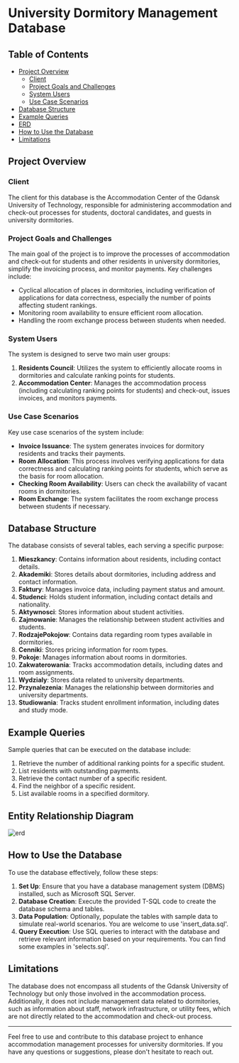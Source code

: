 # University Dormitory Management Database

## Table of Contents
- [Project Overview](#project-overview)
  - [Client](#client)
  - [Project Goals and Challenges](#project-goals-and-challenges)
  - [System Users](#system-users)
  - [Use Case Scenarios](#use-case-scenarios)
- [Database Structure](#database-structure)
- [Example Queries](#example-queries)
- [ERD](#entity-relationship-diagram)
- [How to Use the Database](#how-to-use-the-database)
- [Limitations](#limitations)

## Project Overview

### Client
The client for this database is the Accommodation Center of the Gdansk University of Technology, responsible for administering accommodation and check-out processes for students, doctoral candidates, and guests in university dormitories.

### Project Goals and Challenges
The main goal of the project is to improve the processes of accommodation and check-out for students and other residents in university dormitories, simplify the invoicing process, and monitor payments. Key challenges include:

- Cyclical allocation of places in dormitories, including verification of applications for data correctness, especially the number of points affecting student rankings.
- Monitoring room availability to ensure efficient room allocation.
- Handling the room exchange process between students when needed.

### System Users
The system is designed to serve two main user groups:

1. **Residents Council**: Utilizes the system to efficiently allocate rooms in dormitories and calculate ranking points for students.
2. **Accommodation Center**: Manages the accommodation process (including calculating ranking points for students) and check-out, issues invoices, and monitors payments.

### Use Case Scenarios
Key use case scenarios of the system include:

- **Invoice Issuance**: The system generates invoices for dormitory residents and tracks their payments.
- **Room Allocation**: This process involves verifying applications for data correctness and calculating ranking points for students, which serve as the basis for room allocation.
- **Checking Room Availability**: Users can check the availability of vacant rooms in dormitories.
- **Room Exchange**: The system facilitates the room exchange process between students if necessary.

## Database Structure

The database consists of several tables, each serving a specific purpose:

1. **Mieszkancy**: Contains information about residents, including contact details.
2. **Akademiki**: Stores details about dormitories, including address and contact information.
3. **Faktury**: Manages invoice data, including payment status and amount.
4. **Studenci**: Holds student information, including contact details and nationality.
5. **Aktywnosci**: Stores information about student activities.
6. **Zajmowanie**: Manages the relationship between student activities and students.
7. **RodzajePokojow**: Contains data regarding room types available in dormitories.
8. **Cenniki**: Stores pricing information for room types.
9. **Pokoje**: Manages information about rooms in dormitories.
10. **Zakwaterowania**: Tracks accommodation details, including dates and room assignments.
11. **Wydzialy**: Stores data related to university departments.
12. **Przynalezenia**: Manages the relationship between dormitories and university departments.
13. **Studiowania**: Tracks student enrollment information, including dates and study mode.

## Example Queries

Sample queries that can be executed on the database include:

1. Retrieve the number of additional ranking points for a specific student.
2. List residents with outstanding payments.
3. Retrieve the contact number of a specific resident.
4. Find the neighbor of a specific resident.
5. List available rooms in a specified dormitory.

## Entity Relationship Diagram
![erd](https://github.com/R-Ohman/dormitories-db/assets/113181317/6ed0a8bf-127f-408f-9b79-123c9c347ed2)

## How to Use the Database

To use the database effectively, follow these steps:

1. **Set Up**: Ensure that you have a database management system (DBMS) installed, such as Microsoft SQL Server.
2. **Database Creation**: Execute the provided T-SQL code to create the database schema and tables.
3. **Data Population**: Optionally, populate the tables with sample data to simulate real-world scenarios. You are welcome to use 'insert_data.sql'.
4. **Query Execution**: Use SQL queries to interact with the database and retrieve relevant information based on your requirements. You can find some examples in 'selects.sql'.

## Limitations

The database does not encompass all students of the Gdansk University of Technology but only those involved in the accommodation process. Additionally, it does not include management data related to dormitories, such as information about staff, network infrastructure, or utility fees, which are not directly related to the accommodation and check-out process.

---

Feel free to use and contribute to this database project to enhance accommodation management processes for university dormitories. If you have any questions or suggestions, please don't hesitate to reach out.
